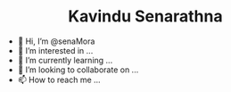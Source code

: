 <h1 align="center">Kavindu Senarathna</h1>

- 👋 Hi, I’m @senaMora
- 👀 I’m interested in ...
- 🌱 I’m currently learning ...
- 💞️ I’m looking to collaborate on ...
- 📫 How to reach me ...

<!---
senaMora/senaMora is a ✨ special ✨ repository because its `README.md` (this file) appears on your GitHub profile.
You can click the Preview link to take a look at your changes.
--->
